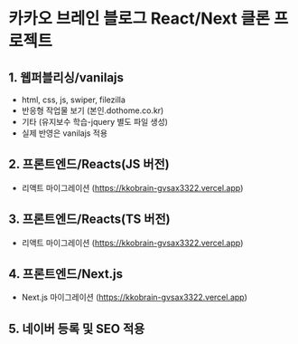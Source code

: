 # 카카오 브레인 블로그 React/Next 클론 프로젝트

## 1. 웹퍼블리싱/vanilajs

- html, css, js, swiper, filezilla
- 반응형 작업물 보기 (본인.dothome.co.kr)
- 기타 (유지보수 학습-jquery 별도 파일 생성)
- 실제 반영은 vanilajs 적용

## 2. 프론트엔드/Reacts(JS 버전)

- 리액트 마이그레이션 (https://kkobrain-gvsax3322.vercel.app)

## 3. 프론트엔드/Reacts(TS 버전)

- 리액트 마이그레이션 (https://kkobrain-gvsax3322.vercel.app)

## 4. 프론트엔드/Next.js

- Next.js 마이그레이션 (https://kkobrain-gvsax3322.vercel.app)

## 5. 네이버 등록 및 SEO 적용
